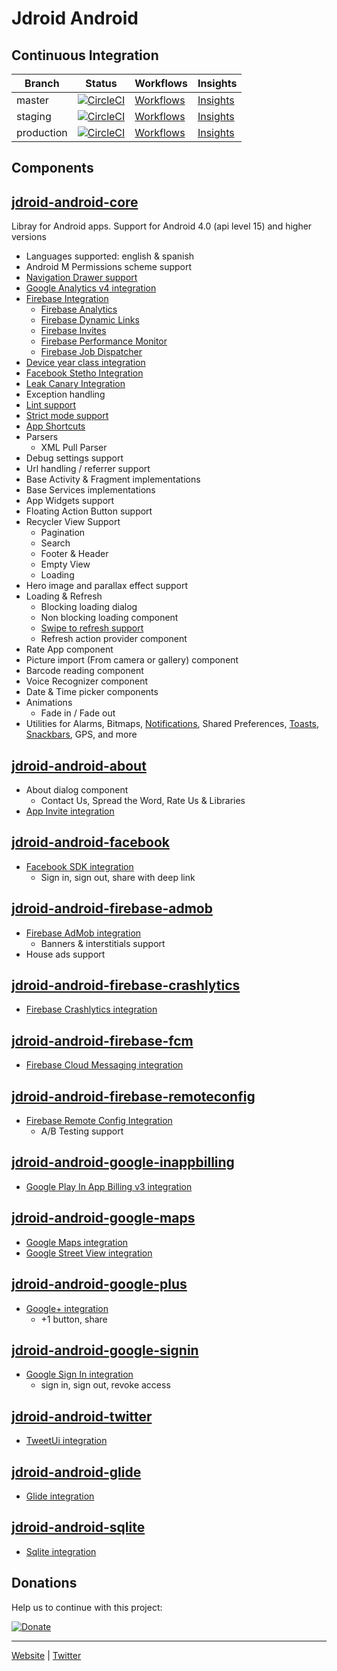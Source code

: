 # Jdroid Android

Continuous Integration
-----------

|Branch|Status|Workflows|Insights|
| ------------- | ------------- | ------------- | ------------- |
|master|[![CircleCI](https://circleci.com/gh/maxirosson/jdroid-android/tree/master.svg?style=svg)](https://circleci.com/gh/maxirosson/jdroid-android/tree/master)|[Workflows](https://circleci.com/gh/maxirosson/workflows/jdroid-android/tree/master)|[Insights](https://circleci.com/build-insights/gh/maxirosson/jdroid-android/master)|
|staging|[![CircleCI](https://circleci.com/gh/maxirosson/jdroid-android/tree/staging.svg?style=svg)](https://circleci.com/gh/maxirosson/jdroid-android/tree/staging)|[Workflows](https://circleci.com/gh/maxirosson/workflows/jdroid-android/tree/staging)|[Insights](https://circleci.com/build-insights/gh/maxirosson/jdroid-android/staging)|
|production|[![CircleCI](https://circleci.com/gh/maxirosson/jdroid-android/tree/production.svg?style=svg)](https://circleci.com/gh/maxirosson/jdroid-android/tree/production)|[Workflows](https://circleci.com/gh/maxirosson/workflows/jdroid-android/tree/production)|[Insights](https://circleci.com/build-insights/gh/maxirosson/jdroid-android/production)|

Components
--------------

## [jdroid-android-core](https://github.com/maxirosson/jdroid/wiki/jdroid-Android)

Libray for Android apps. Support for Android 4.0 (api level 15) and higher versions
* Languages supported: english & spanish
* Android M Permissions scheme support
* [Navigation Drawer support](https://developer.android.com/design/patterns/navigation-drawer.html)
* [Google Analytics v4 integration](https://developers.google.com/analytics/devguides/collection/android/v4/)
* [Firebase Integration](https://firebase.google.com/docs/)
  * [Firebase Analytics](https://firebase.google.com/docs/analytics/)
  * [Firebase Dynamic Links](https://firebase.google.com/docs/dynamic-links/)
  * [Firebase Invites](https://firebase.google.com/docs/invites/)
  * [Firebase Performance Monitor](https://firebase.google.com/docs/perf-mon/)
  * [Firebase Job Dispatcher](https://github.com/firebase/firebase-jobdispatcher-android)
* [Device year class integration](https://github.com/facebook/device-year-class)
* [Facebook Stetho Integration](https://github.com/facebook/stetho)
* [Leak Canary Integration](https://github.com/square/leakcanary)
* Exception handling
* [Lint support](http://developer.android.com/tools/help/lint.html)
* [Strict mode support](http://developer.android.com/reference/android/os/StrictMode.html)
* [App Shortcuts](https://developer.android.com/guide/topics/ui/shortcuts.html)
* Parsers
  * XML Pull Parser
* Debug settings support
* Url handling / referrer support
* Base Activity & Fragment implementations
* Base Services implementations
* App Widgets support
* Floating Action Button support
* Recycler View Support
  * Pagination
  * Search
  * Footer & Header
  * Empty View
  * Loading
* Hero image and parallax effect support
* Loading & Refresh
  * Blocking loading dialog
  * Non blocking loading component
  * [Swipe to refresh support](http://developer.android.com/reference/android/support/v4/widget/SwipeRefreshLayout.html)
  * Refresh action provider component
* Rate App component
* Picture import (From camera or gallery) component
* Barcode reading component
* Voice Recognizer component
* Date & Time picker components
* Animations
  * Fade in / Fade out
* Utilities for Alarms, Bitmaps, [Notifications](http://developer.android.com/design/patterns/notifications.html), Shared Preferences, [Toasts](http://developer.android.com/guide/topics/ui/notifiers/toasts.html), [Snackbars](http://developer.android.com/reference/android/support/design/widget/Snackbar.html), GPS, and more

## [jdroid-android-about](https://github.com/maxirosson/jdroid/wiki/jdroid-Android)

* About dialog component
  * Contact Us, Spread the Word, Rate Us & Libraries
* [App Invite integration](https://developers.google.com/app-invites/android/)

## [jdroid-android-facebook](https://github.com/maxirosson/jdroid/wiki/jdroid-Android)

* [Facebook SDK integration](https://developers.facebook.com/docs/android/)
  * Sign in, sign out, share with deep link

## [jdroid-android-firebase-admob](https://github.com/maxirosson/jdroid/wiki/jdroid-Android)

* [Firebase AdMob integration](https://firebase.google.com/docs/admob/)
  * Banners & interstitials support
* House ads support

## [jdroid-android-firebase-crashlytics](https://github.com/maxirosson/jdroid/wiki/jdroid-Android)

* [Firebase Crashlytics integration](https://firebase.google.com/docs/crashlytics/)

## [jdroid-android-firebase-fcm](https://github.com/maxirosson/jdroid/wiki/jdroid-Android)

* [Firebase Cloud Messaging integration](https://firebase.google.com/docs/cloud-messaging/)
 
## [jdroid-android-firebase-remoteconfig](https://github.com/maxirosson/jdroid/wiki/jdroid-Android)

* [Firebase Remote Config Integration](https://firebase.google.com/docs/remote-config/)
  * A/B Testing support

## [jdroid-android-google-inappbilling](https://github.com/maxirosson/jdroid/wiki/jdroid-Android)

* [Google Play In App Billing v3 integration](http://developer.android.com/google/play/billing/index.html)

## [jdroid-android-google-maps](https://github.com/maxirosson/jdroid/wiki/jdroid-Android)

 * [Google Maps integration](http://developer.android.com/google/play-services/maps.html)
 * [Google Street View integration](https://developers.google.com/maps/documentation/android-api/streetview)

## [jdroid-android-google-plus](https://github.com/maxirosson/jdroid/wiki/jdroid-Android)

 * [Google+ integration](http://developer.android.com/google/play-services/plus.html)
   * +1 button, share

## [jdroid-android-google-signin](https://github.com/maxirosson/jdroid/wiki/jdroid-Android)

 * [Google Sign In integration](https://developers.google.com/identity/sign-in/android/)
   * sign in, sign out, revoke access
  
## [jdroid-android-twitter](https://github.com/maxirosson/jdroid/wiki/jdroid-Android)

 * [TweetUi integration](https://dev.twitter.com/twitterkit/android/overview)
 
## [jdroid-android-glide](https://github.com/maxirosson/jdroid/wiki/jdroid-Android)
 
 * [Glide integration](https://github.com/bumptech/glide)

## [jdroid-android-sqlite](https://github.com/maxirosson/jdroid/wiki/jdroid-Android)

 * [Sqlite integration](https://sqlite.org/)

## Donations
Help us to continue with this project:

[![Donate](https://www.paypalobjects.com/en_US/i/btn/btn_donate_LG.gif)](https://www.paypal.com/cgi-bin/webscr?cmd=_s-xclick&hosted_button_id=2UEBTRTSCYA9L)

--------------

[Website](https://jdroidtools.com) | [Twitter](https://twitter.com/jdroidtools)
